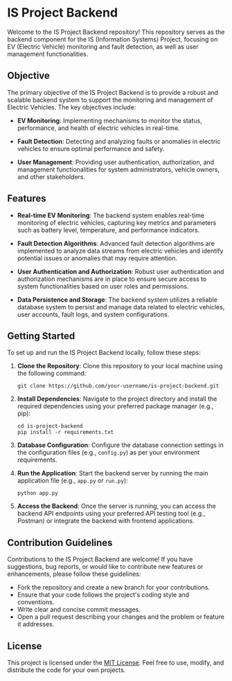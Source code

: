 # IS Project Backend

Welcome to the IS Project Backend repository! This repository serves as the backend component for the IS (Information Systems) Project, focusing on EV (Electric Vehicle) monitoring and fault detection, as well as user management functionalities.

## Objective

The primary objective of the IS Project Backend is to provide a robust and scalable backend system to support the monitoring and management of Electric Vehicles. The key objectives include:

- **EV Monitoring**: Implementing mechanisms to monitor the status, performance, and health of electric vehicles in real-time.
- **Fault Detection**: Detecting and analyzing faults or anomalies in electric vehicles to ensure optimal performance and safety.

- **User Management**: Providing user authentication, authorization, and management functionalities for system administrators, vehicle owners, and other stakeholders.

## Features

- **Real-time EV Monitoring**: The backend system enables real-time monitoring of electric vehicles, capturing key metrics and parameters such as battery level, temperature, and performance indicators.

- **Fault Detection Algorithms**: Advanced fault detection algorithms are implemented to analyze data streams from electric vehicles and identify potential issues or anomalies that may require attention.

- **User Authentication and Authorization**: Robust user authentication and authorization mechanisms are in place to ensure secure access to system functionalities based on user roles and permissions.

- **Data Persistence and Storage**: The backend system utilizes a reliable database system to persist and manage data related to electric vehicles, user accounts, fault logs, and system configurations.

## Getting Started

To set up and run the IS Project Backend locally, follow these steps:

1. **Clone the Repository**: Clone this repository to your local machine using the following command:

   ```
   git clone https://github.com/your-username/is-project-backend.git
   ```

2. **Install Dependencies**: Navigate to the project directory and install the required dependencies using your preferred package manager (e.g., pip):

   ```
   cd is-project-backend
   pip install -r requirements.txt
   ```

3. **Database Configuration**: Configure the database connection settings in the configuration files (e.g., `config.py`) as per your environment requirements.

4. **Run the Application**: Start the backend server by running the main application file (e.g., `app.py` or `run.py`):

   ```
   python app.py
   ```

5. **Access the Backend**: Once the server is running, you can access the backend API endpoints using your preferred API testing tool (e.g., Postman) or integrate the backend with frontend applications.

## Contribution Guidelines

Contributions to the IS Project Backend are welcome! If you have suggestions, bug reports, or would like to contribute new features or enhancements, please follow these guidelines:

- Fork the repository and create a new branch for your contributions.
- Ensure that your code follows the project's coding style and conventions.
- Write clear and concise commit messages.
- Open a pull request describing your changes and the problem or feature it addresses.

## License

This project is licensed under the [MIT License](LICENSE). Feel free to use, modify, and distribute the code for your own projects.

